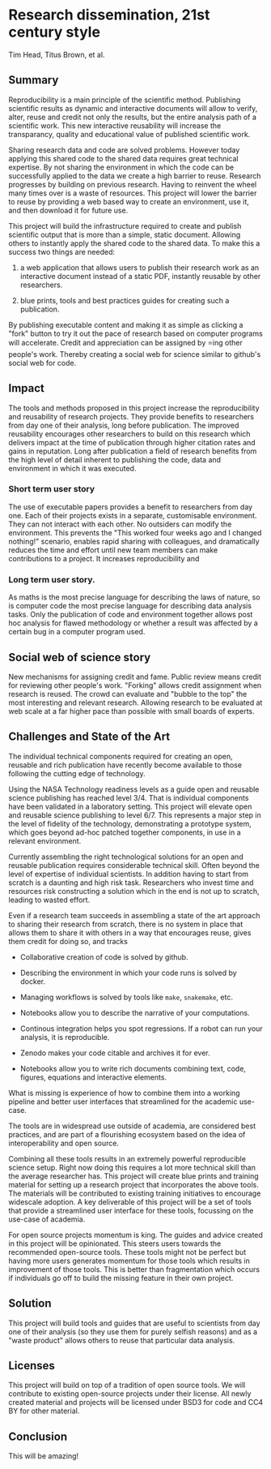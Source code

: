 # Research dissemination, 21st century style

Tim Head, Titus Brown, et al.


## Summary

Reproducibility is a main principle of the scientific
method. Publishing scientific results as dynamic and interactive
documents will allow to verify, alter, reuse and credit not only the
results, but the entire analysis path of a scientific work. This new
interactive reusability will increase the transparancy, quality and
educational value of published scientific work.

Sharing research data and code are solved problems. However today
applying this shared code to the shared data requires great technical
expertise.  By not sharing the environment in which the code can be
successfully applied to the data we create a high barrier to
reuse. Research progresses by building on previous research. Having to
reinvent the wheel many times over is a waste of resources. This
project will lower the barrier to reuse by providing a web based way
to create an environment, use it, and then download it for future use.

This project will build the infrastructure required to create and
publish scientific output that is more than a simple, static
document. Allowing others to instantly apply the shared code to the
shared data. To make this a success two things are needed:

1) a web application that allows users to publish their research work
   as an interactive document instead of a static PDF, instantly
   reusable by other researchers.

2) blue prints, tools and best practices guides for creating such a
   publication. 

By publishing executable content and making it as simple as clicking
a "fork" button to try it out the pace of research based on computer
programs will accelerate. Credit and appreciation can be assigned by
:star:ing other people's work. Thereby creating a social web for
science similar to github's social web for code.


## Impact

The tools and methods proposed in this project increase the
reproducibility and reusability of research projects. They provide
benefits to researchers from day one of their analysis, long before
publication. The improved reusability encourages other researchers to
build on this research which delivers impact at the time of
publication through higher citation rates and gains in
reputation. Long after publication a field of research benefits from
the high level of detail inherent to publishing the code, data and
environment in which it was executed.

### Short term user story

The use of executable papers provides a benefit to researchers from
day one. Each of their projects exists in a separate, customisable
environment. They can not interact with each other. No outsiders can
modify the environment. This prevents the "This worked four weeks ago
and I changed nothing!" scenario, enables rapid sharing with
colleagues, and dramatically reduces the time and effort until new
team members can make contributions to a project. It increases
reproducibility and

### Long term user story.

As maths is the most precise language for describing the laws of
nature, so is computer code the most precise language for describing
data analysis tasks. Only the publication of code and environment
together allows post hoc analysis for flawed methodology or whether a
result was affected by a certain bug in a computer program used.

## Social web of science story

New mechanisms for assigning credit and fame. Public review means
credit for reviewing other people's work. "Forking" allows credit
assignment when research is reused. The crowd can evaluate and "bubble
to the top" the most interesting and relevant research. Allowing
research to be evaluated at web scale at a far higher pace than
possible with small boards of experts.


## Challenges and State of the Art

The individual technical components required for creating an open,
reusable and rich publication have recently become available to those
following the cutting edge of technology.

Using the NASA Technology readiness levels as a guide open and
reusable science publishing has reached level 3/4. That is individual
components have been validated in a laboratory setting. This project
will elevate open and reusable science publishing to level 6/7. This
represents a major step in the level of fidelity of the technology,
demonstrating a prototype system, which goes beyond ad-hoc patched
together components, in use in a relevant environment.

Currently assembling the right technological solutions for an open and
reusable publication requires considerable technical skill. Often
beyond the level of expertise of individual scientists. In addition
having to start from scratch is a daunting and high risk
task. Researchers who invest time and resources risk constructing a
solution which in the end is not up to scratch, leading to wasted
effort.

Even if a research team succeeds in assembling a state of the art
approach to sharing their research from scratch, there is no system in
place that allows them to share it with others in a way that
encourages reuse, gives them credit for doing so, and tracks 


* Collaborative creation of code is solved by github.

* Describing the environment in which your code runs is solved by
  docker.

* Managing workflows is solved by tools like `make`, `snakemake`, etc.

* Notebooks allow you to describe the narrative of your computations.

* Continous integration helps you spot regressions. If a robot can run
  your analysis, it is reproducible.

* Zenodo makes your code citable and archives it for ever.

* Notebooks allow you to write rich documents combining text, code,
  figures, equations and interactive elements.

What is missing is experience of how to combine them into a working
pipeline and better user interfaces that streamlined for the academic
use-case.

The tools are in widespread use outside of academia, are considered
best practices, and are part of a flourishing ecosystem based on the
idea of interoperability and open source.

Combining all these tools results in an extremely powerful reproducible
science setup. Right now doing this requires a lot more technical
skill than the average researcher has. This project will create blue
prints and training material for setting up a research project that
incorporates the above tools. The materials will be contributed to
existing training initiatives to encourage widescale adoption. A key
deliverable of this project will be a set of tools that provide
a streamlined user interface for these tools, focussing on the
use-case of academia.

For open source projects momentum is king. The guides and advice
created in this project will be opinionated. This steers users towards
the recommended open-source tools. These tools might not be perfect
but having more users generates momentum for those tools which results
in improvement of those tools. This is better than fragmentation which
occurs if individuals go off to build the missing feature in their own
project.


## Solution

This project will build tools and guides that are useful to scientists
from day one of their analysis (so they use them for purely selfish
reasons) and as a "waste product" allows others to reuse that
particular data analysis.


## Licenses

This project will build on top of a tradition of open source tools. We
will contribute to existing open-source projects under their license. All
newly created material and projects will be licensed under BSD3 for code
and CC4 BY for other material.


## Conclusion

This will be amazing!
